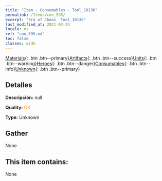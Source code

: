 ```yaml
---
title: "Item - Consumables - Tool_10136"
permalink: /Items/con_595/
excerpt: "Era of Chaos  Tool_10136"
last_modified_at: 2021-03-25
locale: es
ref: "con_595.md"
toc: false
classes: wide
---
```

 [Materials](/es/Items/){: .btn .btn--primary}[Artifacts](/es/Items/Artifacts/){: .btn .btn--success}[Units](/es/Items/Units/){: .btn .btn--warning}[Heroes](/es/Items/Heroes/){: .btn .btn--danger}[Consumables](/es/Items/Consumables/){: .btn .btn--info}[Unknown](/es/Items/Unknown/){: .btn .btn--primary}

## Detalles
 **Descripción:** null

 **Quality:** <span style="color: #FF8C00">OK</span>

 **Type:** Unknown

## Gather

  None

## This item contains:

  None

